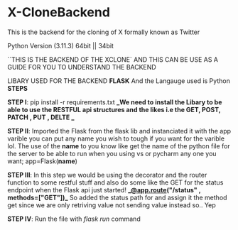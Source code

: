 # X-CloneBackend

This is the backend for the cloning of X formally known as Twitter

Python Version (3.11.3) 64bit || 34bit

``THIS IS THE BACKEND OF THE XCLONE`
AND THIS CAN BE USE AS A GUIDE FOR YOU TO UNDERSTAND THE BACKEND

LIBARY USED FOR THE BACKEND
**FLASK**
And the Langauge used is Python
**STEPS**

**STEP I**:
pip install -r requirements.txt
**_We need to install the Libary to be able to use the RESTFUL api structures and the likes i.e the GET, POST, PATCH , PUT , DELTE _**

**STEP II**:
Imported the Flask from the flask lib and instanciated it with the app varible you can put any name you wish to tough if you want for the varible lol.
The use of the **name** to you know like get the name of the python file for the server to be able to run when you using vs or pycharm any one you want;
app=Flask(**name**)

**STEP III**:
In this step we would be using the decorator and the router function to some restful stuff and also do some like the GET for the status endpoint when the Flask api just started!
**_@app.route("/status" , methods=["GET"])\_**
So added the status path for and assign it the method get since we are only retriving value not sending value instead so.. Yep

**STEP IV**:
Run the file with _flask run_ command
